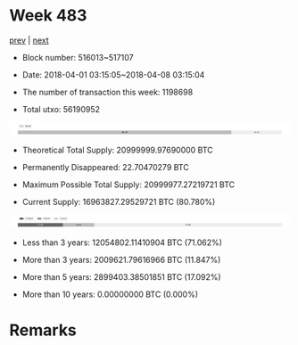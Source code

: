 # Week 483

[prev](week0482.md) | [next](week0484.md)

- Block number: 516013~517107

- Date: 2018-04-01 03:15:05~2018-04-08 03:15:04

- The number of transaction this week: 1198698

- Total utxo: 56190952

![](../images/mined_week0483.png)

- Theoretical Total Supply: 20999999.97690000 BTC

- Permanently Disappeared: 22.70470279 BTC

- Maximum Possible Total Supply: 20999977.27219721 BTC

- Current Supply: 16963827.29529721 BTC (80.780%)

![](../images/year_week0483.png)


- Less than 3 years: 12054802.11410904 BTC (71.062%)

- More than 3 years: 2009621.79616966 BTC (11.847%)

- More than 5 years: 2899403.38501851 BTC (17.092%)

- More than 10 years: 0.00000000 BTC (0.000%)

# Remarks

